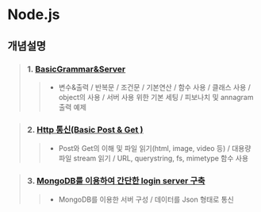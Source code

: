 # Node.js

## 개념설명
> ### 1. [BasicGrammar&Server](https://github.com/Lee-KyungSeok/Study/tree/master/Node.js/BasicGrammar%26Server)
>> - 변수&출력 / 반복문 / 조건문 / 기본연산 / 함수 사용 / 클래스 사용 / object의 사용 / 서버 사용 위한 기본 세팅 / 피보나치 및 annagram 출력 예제

> ### 2. [Http 통신(Basic Post & Get )](https://github.com/Lee-KyungSeok/Study/tree/master/Node.js/ReadFile)
>> - Post와 Get의 이해 및 파일 읽기(html, image, video 등) / 대용량 파일 stream 읽기 / URL, querystring, fs, mimetype 함수 사용

> ### 3. [MongoDB를 이용하여 간단한 login server 구축](https://github.com/Lee-KyungSeok/Study/tree/master/Node.js/server_db_basic)
>> - MongoDB를 이용한 서버 구성 / 데이터를 Json 형태로 통신
